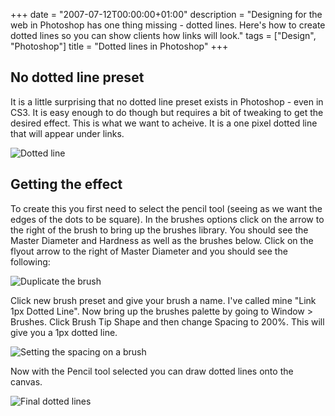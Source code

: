 +++
date = "2007-07-12T00:00:00+01:00"
description = "Designing for the web in Photoshop has one thing missing - dotted lines. Here's how to create dotted lines so you can show clients how links will look."
tags = ["Design", "Photoshop"]
title = "Dotted lines in Photoshop"
+++

## No dotted line preset

It is a little surprising that no dotted line preset exists in Photoshop - even
in CS3. It is easy enough to do though but requires a bit of tweaking to get the
desired effect. This is what we want to acheive. It is a one pixel dotted line
that will appear under links.

![Dotted line][1]

## Getting the effect

To create this you first need to select the pencil tool (seeing as we want the
edges of the dots to be square). In the brushes options click on the arrow to
the right of the brush to bring up the brushes library. You should see the
Master Diameter and Hardness as well as the brushes below. Click on the flyout
arrow to the right of Master Diameter and you should see the following:

![Duplicate the brush][2]

Click new brush preset and give your brush a name. I've called mine "Link 1px
Dotted Line". Now bring up the brushes palette by going to Window > Brushes.
Click Brush Tip Shape and then change Spacing to 200%. This will give you a 1px
dotted line.

![Setting the spacing on a brush][3]

Now with the Pencil tool selected you can draw dotted lines onto the canvas.

![Final dotted lines][4]

[1]: /images/articles/dotted_line.webp
[2]: /images/articles/duplicate_brush.webp
[3]: /images/articles/set_brush_option.webp
[4]: /images/articles/final_dotted_lines.webp
